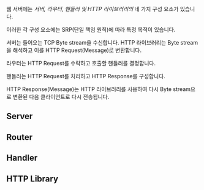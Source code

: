 웹 서버에는 _서버, 라우터, 핸들러 및 HTTP 라이브러리의_ 네 가지 구성 요소가 있습니다.

이러한 각 구성 요소에는 SRP(단일 책임 원칙)에 따라 특정 목적이 있습니다.

서버는 들어오는 TCP Byte stream을 수신합니다. 
HTTP 라이브러리는 Byte stream을 해석하고 이를 HTTP Request(Message)로 변환합니다.

라우터는 HTTP Request를 수락하고 호출할 핸들러를 결정합니다.

핸들러는 HTTP Request를 처리하고 HTTP Response를 구성합니다.

HTTP Response(Message)는 HTTP 라이브러리를 사용하여 다시 Byte stream으로 변환된 다음 클라이언트로 다시 전송됩니다.

## Server

## Router

## Handler 

## HTTP Library